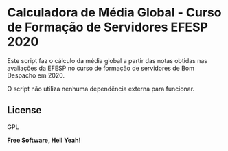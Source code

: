 # Calculadora de Média Global - Curso de Formação de Servidores EFESP 2020


Este script faz o cálculo da média global a partir das notas obtidas nas avaliações da EFESP no curso de formação de servidores de Bom Despacho em 2020.

O script não utiliza nenhuma dependência externa para funcionar. 

License
----

GPL

**Free Software, Hell Yeah!**

